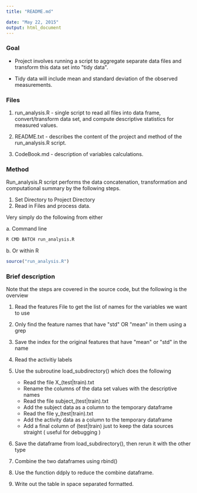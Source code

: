 ```yaml
---
title: "README.md"

date: "May 22, 2015"
output: html_document
---
```


### Goal
* Project involves running a script to aggregate separate data files and transform this data set into 
  "tidy data". 

* Tidy data will include mean and standard deviation of the observed measurements.

### Files

1. run_analysis.R - single script to read all files into data frame, convert/transform data set, and
   compute descriptive statistics for measured values.
2. README.txt     - describes the content of the project and method of the run_analysis.R script.

3. CodeBook.md    - description of variables
   calculations.

### Method
Run_analysis.R script performs the data concatenation, transformation and computational summary by the following steps.

1. Set Directory to Project Directory
2. Read in Files and process data.

Very simply do the following from either 

a. Command line
```bash
R CMD BATCH run_analysis.R
```


b. Or within R

```R
source("run_analysis.R")

```


### Brief description


Note that the steps are covered in the source code, but the following is the 
overview

1. Read the features File to get the list of names for the variables we want to use

2. Only find the feature names that have "std" OR "mean" in them using a grep

3. Save the index for the original features that have "mean" or "std" in the name

4. Read the activitiy labels

5. Use the subroutine load_subdirectory() which does the following

   * Read the file X_(test|train).txt
   * Rename the columns of the data set values with the descriptive names
   * Read the file subject_(test|train).txt
   * Add the subject data as a column to the temporary dataframe
   * Read the file y_(test|train).txt
   * Add the activity data as a column to the temporary dataframe
   * Add a final column of (test|train) just to keep the data sources straight ( useful for debugging )
    
6. Save the dataframe from load_subdirectory(), then rerun it with the other type

7. Combine the two dataframes using rbind()

8. Use the function ddply to reduce the combine dataframe.

9. Write out the table in space separated formatted.


